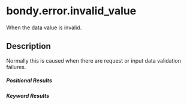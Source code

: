 # bondy.error.invalid_value
When the data value is invalid.

## Description
Normally this is caused when there are request or input data validation failures.

##### Positional Results
<DataTreeView
	:maxDepth="10"
	:data="JSON.stringify({
        0: {
            'type': 'string',
            'description': 'The error message'
        }
	})"
/>

##### Keyword Results
<DataTreeView
	:maxDepth="10"
	:data="JSON.stringify({
        'code': {
            'type': 'string',
            'description': 'invalid_value'
        },
        'description': {
            'type': 'string',
            'description': 'The error description'
        },
        'key': {
            'type': 'string',
            'description': 'The property key with failures'
        },
        'message': {
            'type': 'string',
            'description': 'The error message'
        }
	})"
/>